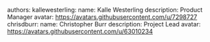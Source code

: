 authors:
  kallewesterling:
    name: Kalle Westerling
    description: Product Manager
    avatar: https://avatars.githubusercontent.com/u/7298727
  chrisdburr:
    name: Christopher Burr
    description: Project Lead
    avatar: https://avatars.githubusercontent.com/u/63010234
